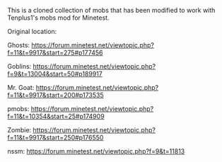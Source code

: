 This is a cloned collection of mobs that has been modified to work with Tenplus1's mobs mod for Minetest.Original location:Ghosts: https://forum.minetest.net/viewtopic.php?f=11&t=9917&start=275#p177456Goblins: https://forum.minetest.net/viewtopic.php?f=9&t=13004&start=50#p189917Mr. Goat: https://forum.minetest.net/viewtopic.php?f=11&t=9917&start=200#p173535pmobs: https://forum.minetest.net/viewtopic.php?f=11&t=10354&start=25#p174909Zombie: https://forum.minetest.net/viewtopic.php?f=11&t=9917&start=250#p176550nssm: https://forum.minetest.net/viewtopic.php?f=9&t=11813